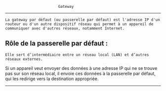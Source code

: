 							Gateway
***************************************************************************************************************************

	La gateway par défaut (ou passerelle par défaut) est l'adresse IP d'un routeur ou d'un autre dispositif réseau qui permet à un appareil de communiquer avec d'autres réseaux, notamment Internet.

Rôle de la passerelle par défaut :
----------------------------------

    Elle sert d’intermédiaire entre un réseau local (LAN) et d’autres réseaux externes.
Si un appareil veut envoyer des données à une adresse IP qui ne se trouve pas sur son réseau local, 
il envoie ces données à la passerelle par défaut, qui les redirige vers la destination appropriée.

***************************************************************************************************************************
